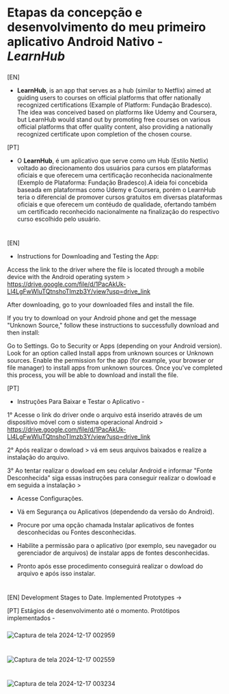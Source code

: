 # Etapas da concepção e desenvolvimento do meu primeiro aplicativo Android Nativo - *LearnHub*

###
[EN]
- **LearnHub**, is an app that serves as a hub (similar to Netflix) aimed at guiding users to courses on official platforms that offer nationally recognized certifications (Example of Platform: Fundação Bradesco). The idea was conceived based on platforms like Udemy and Coursera, but LearnHub would stand out by promoting free courses on various official platforms that offer quality content, also providing a nationally recognized certificate upon completion of the chosen course.

[PT]
- O **LearnHub**, é um aplicativo que serve como um Hub (Estilo Netlix) voltado ao direcionamento dos usuários para cursos em plataformas oficiais e que oferecem uma certificação reconhecida nacionalmente (Exemplo de Plataforma: Fundação Bradesco).A ideia foi concebida baseada em plataformas como Udemy e Coursera, porém o LearnHub teria o diferencial de promover cursos gratuitos em diversas plataformas oficiais e que oferecem um contéudo de qualidade, ofertando também um certificado reconhecido nacionalmente na finalização do respectivo curso escolhido pelo usuário.
#

[EN]
- Instructions for Downloading and Testing the App:

Access the link to the driver where the file is located through a mobile device with the Android operating system > https://drive.google.com/file/d/1PacAkUk-Ll4LgFwWluTQtnshoTImzb3Y/view?usp=drive_link

After downloading, go to your downloaded files and install the file.

If you try to download on your Android phone and get the message "Unknown Source," follow these instructions to successfully download and then install:

Go to Settings.
Go to Security or Apps (depending on your Android version).
Look for an option called Install apps from unknown sources or Unknown sources.
Enable the permission for the app (for example, your browser or file manager) to install apps from unknown sources.
Once you've completed this process, you will be able to download and install the file.

[PT]
- Instruções Para Baixar e Testar o Aplicativo - 

 1° Acesse o link do driver onde o arquivo está inserido através de um dispositivo móvel com o sistema operacional Android > https://drive.google.com/file/d/1PacAkUk-Ll4LgFwWluTQtnshoTImzb3Y/view?usp=drive_link
 
 2° Após realizar o dowload > vá em seus arquivos baixados e realize a instalação do arquivo.
 
 3° Ao tentar realizar o dowload em seu celular Android e informar "Fonte Desconhecida" siga essas instruções para conseguir realizar o dowload e em seguida a instalação >
 
  - Acesse Configurações.
  - Vá em Segurança ou Aplicativos (dependendo da versão do Android).
  - Procure por uma opção chamada Instalar aplicativos de fontes desconhecidas ou Fontes desconhecidas.
  - Habilite a permissão para o aplicativo (por exemplo, seu navegador ou gerenciador de arquivos) de instalar apps de fontes desconhecidas.

  - Pronto após esse procedimento conseguirá realizar o dowload do arquivo e após isso instalar.
#
[EN]
Development Stages to Date. Implemented Prototypes ->

[PT]
Estágios de desenvolvimento até o momento.  Protótipos implementados -
###

![Captura de tela 2024-12-17 002959](https://github.com/user-attachments/assets/85f029d2-77b4-4f90-a89e-6cf97b6c9be5)
#
![Captura de tela 2024-12-17 002559](https://github.com/user-attachments/assets/fb050471-3328-461e-a331-2ef249d6189e)
#
![Captura de tela 2024-12-17 003234](https://github.com/user-attachments/assets/25d9b5a9-411e-40a3-a120-c497fa7faf14)
